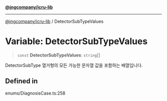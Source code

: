 [**@jngcompany/icru-lib**](../README.md)

***

[@jngcompany/icru-lib](../globals.md) / DetectorSubTypeValues

# Variable: DetectorSubTypeValues

> `const` **DetectorSubTypeValues**: `string`[]

DetectorSubType 열거형의 모든 가능한 문자열 값을 포함하는 배열입니다.

## Defined in

enums/DiagnosisCase.ts:258
